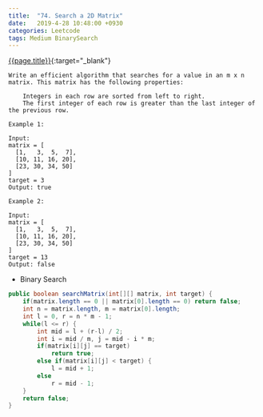 ```yaml
---
title:  "74. Search a 2D Matrix"
date:   2019-4-28 10:48:00 +0930
categories: Leetcode
tags: Medium BinarySearch
---
```


[{{page.title}}](https://leetcode.com/problems/search-a-2d-matrix/){:target="_blank"}


    Write an efficient algorithm that searches for a value in an m x n matrix. This matrix has the following properties:

        Integers in each row are sorted from left to right.
        The first integer of each row is greater than the last integer of the previous row.

    Example 1:

    Input:
    matrix = [
      [1,   3,  5,  7],
      [10, 11, 16, 20],
      [23, 30, 34, 50]
    ]
    target = 3
    Output: true

    Example 2:

    Input:
    matrix = [
      [1,   3,  5,  7],
      [10, 11, 16, 20],
      [23, 30, 34, 50]
    ]
    target = 13
    Output: false



* Binary Search

```java
public boolean searchMatrix(int[][] matrix, int target) {
    if(matrix.length == 0 || matrix[0].length == 0) return false;
    int n = matrix.length, m = matrix[0].length;
    int l = 0, r = n * m - 1;
    while(l <= r) {
        int mid = l + (r-l) / 2;
        int i = mid / m, j = mid - i * m;
        if(matrix[i][j] == target)
            return true;
        else if(matrix[i][j] < target) {
            l = mid + 1;
        else
            r = mid - 1;
    }
    return false;
}
```
